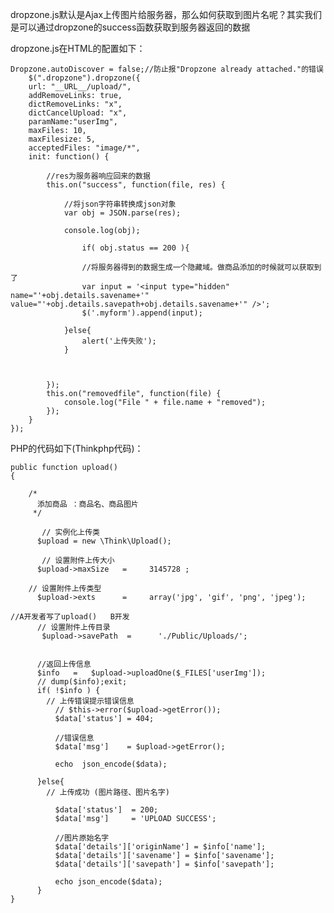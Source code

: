dropzone.js默认是Ajax上传图片给服务器，那么如何获取到图片名呢？其实我们是可以通过dropzone的success函数获取到服务器返回的数据

dropzone.js在HTML的配置如下：

	Dropzone.autoDiscover = false;//防止报"Dropzone already attached."的错误
        $(".dropzone").dropzone({
        url: "__URL__/upload/",
        addRemoveLinks: true,
        dictRemoveLinks: "x",
        dictCancelUpload: "x",
        paramName:"userImg",
        maxFiles: 10,
        maxFilesize: 5,
        acceptedFiles: "image/*",
        init: function() {

            //res为服务器响应回来的数据
            this.on("success", function(file, res) {

                //将json字符串转换成json对象
                var obj = JSON.parse(res);

                console.log(obj);
                
	                if( obj.status == 200 ){

                    //将服务器得到的数据生成一个隐藏域。做商品添加的时候就可以获取到了
                    var input = '<input type="hidden" name="'+obj.details.savename+'" value="'+obj.details.savepath+obj.details.savename+'" />';
                    $('.myform').append(input);

                }else{
                    alert('上传失败');
                }
                

                
            });
            this.on("removedfile", function(file) {
                console.log("File " + file.name + "removed");
            });
        }
    });

PHP的代码如下(Thinkphp代码)：

	public function upload()
    {    

        /*
          添加商品 ：商品名、商品图片
         */

           // 实例化上传类    
          $upload = new \Think\Upload();

           // 设置附件上传大小    
          $upload->maxSize   =     3145728 ;

        // 设置附件上传类型   
          $upload->exts      =     array('jpg', 'gif', 'png', 'jpeg');

	//A开发者写了upload()   B开发
          // 设置附件上传目录   
           $upload->savePath  =      './Public/Uploads/'; 


          //返回上传信息
          $info   =   $upload->uploadOne($_FILES['userImg']);   
          // dump($info);exit;
          if( !$info ) {
            // 上传错误提示错误信息
              // $this->error($upload->getError()); 
              $data['status'] = 404;

              //错误信息
              $data['msg']    = $upload->getError();
              
              echo  json_encode($data);

          }else{
            // 上传成功 (图片路径、图片名字)
              
              $data['status']  = 200;
              $data['msg']     = 'UPLOAD SUCCESS';

              //图片原始名字
              $data['details']['originName'] = $info['name'];
              $data['details']['savename'] = $info['savename'];
              $data['details']['savepath'] = $info['savepath'];

              echo json_encode($data);
          }
    }


